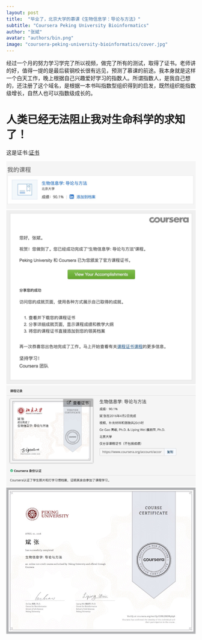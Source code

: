 ```yaml
---
layout: post
title:  "毕业了，北京大学的慕课《生物信息学：导论与方法》"
subtitle: "Coursera Peking University Bioinformatics"
author: "张斌"
avatar: "authors/bin.png"
image: "coursera-peking-university-bioinformatics/cover.jpg"
---
```


经过一个月的努力学习学完了所以视频，做完了所有的测试，取得了证书。老师讲的好，值得一提的是最后裴钢校长很有远见，预测了慕课的前途。我本身就是这样一个白天工作，晚上根据自己兴趣爱好学习的指数人。所谓指数人，是我自己想的，还注册了这个域名，是根据一本书叫指数型组织得到的启发，既然组织能指数级增长，自然人也可以指数级成长的。

# 人类已经无法阻止我对生命科学的求知了！

这是证书:[证书](https://www.coursera.org/account/accomplishments/certificate/ESNLZ8DM3A98)

![](./content/images/coursera-peking-university-bioinformatics/banner.jpg)
![](./content/images/coursera-peking-university-bioinformatics/email.jpg)
![](./content/images/coursera-peking-university-bioinformatics/summary.jpg)
![](./content/images/coursera-peking-university-bioinformatics/cover.jpg)
